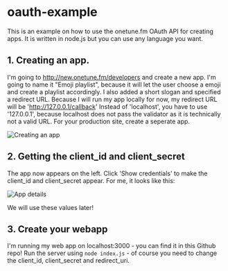# oauth-example
This is an example on how to use the onetune.fm OAuth API for creating apps. It is written in node.js but you can use any language you want. 

## 1. Creating an app.
I'm going to http://new.onetune.fm/developers and create a new app. I'm going to name it "Emoji playlist", because it will let the user choose a emoji and create a playlist accordingly. I also added a short slogan and specified a redirect URL. Because I will run my app locally for now, my redirect URL will be 'http://127.0.0.1/callback' Instead of 'localhost', you have to use '127.0.0.1', because localhost does not pass the validator as it is technically not a valid URL. For your production site, create a seperate app. 

![Creating an app](http://i.imgur.com/hKxm0M9.png)

## 2. Getting the client_id and client_secret
The app now appears on the left. Click 'Show credentials' to make the client_id and client_secret appear. For me, it looks like this:

![App details](http://i.imgur.com/fJ2dRPR.png)

We will use these values later!

## 3. Create your webapp
I'm running my web app on localhost:3000 - you can find it in this Github repo! Run the server using `node index.js` - of course you need to change the client_id, client_secret and redirect_uri. 
